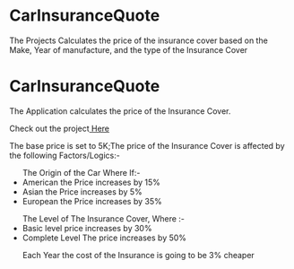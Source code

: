 # CarInsuranceQuote
The Projects Calculates the price of the insurance cover based on the Make, Year of manufacture, and the type of the Insurance Cover
# CarInsuranceQuote
The Application calculates the price of the Insurance Cover.
<p>Check out the project<a href="https://sammking120.github.io/CarInsuranceQuote/"> Here </a></p>
<p>The base price is set to 5K;The price of the Insurance Cover is affected by the following Factors/Logics:-</p>

<ul>
The Origin of the Car Where If:-
<li>
American the Price increases by 15%
</li>
<li>
Asian the Price increases by 5%
</li>
<li>
European the Price increases by 35%
</li>
</ul>

<ul> The Level of The Insurance Cover, Where :-
<li>Basic level price increases by 30%</li>
<li>Complete Level The price increases by 50%</li>
</ul>
<ul>Each Year the cost of the Insurance is going to be 3% cheaper</ul>
